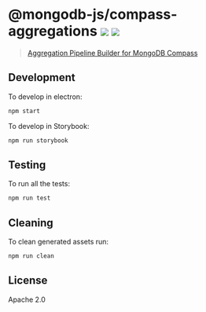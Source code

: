 # @mongodb-js/compass-aggregations [![][travis_img]][travis_url] [![][docs_img]][docs_url] 

> [Aggregation Pipeline Builder for MongoDB Compass][docs_url]


## Development

To develop in electron:

```bash
npm start
```

To develop in Storybook:

```bash
npm run storybook
```

## Testing

To run all the tests:

```bash
npm run test
```

## Cleaning

To clean generated assets run:

```bash
npm run clean
```

## License

Apache 2.0

[travis_img]: https://travis-ci.org/mongodb-js/compass-aggregations.svg?branch=master
[travis_url]: https://travis-ci.org/mongodb-js/compass-aggregations
[docs_img]: https://img.shields.io/badge/mdbdocs-aggregation--pipeline--builder-green.svg
[docs_url]: https://docs.mongodb.com/compass/master/aggregation-pipeline-builder/
[npm_img]: https://img.shields.io/npm/v/@mongodb-js/compass-aggregations.svg
[npm_url]: https://npmjs.org/package/@mongodb-js/compass-aggregations
